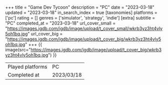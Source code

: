 +++
title = "Game Dev Tycoon"
description = "PC"
date = "2023-03-18"
updated = "2023-03-18"
in_search_index = true
[taxonomies]
platforms = ['pc']
rating = []
genres = ['simulator', 'strategy', 'indie']
[extra]
subtitle = "PC"
completed_at = "2023-03-18"
url_cover_small = "https://images.igdb.com/igdb/image/upload/t_cover_small/wkrb3yz3ht4vly5oh1bq.jpg"
url_cover_big = "https://images.igdb.com/igdb/image/upload/t_cover_big/wkrb3yz3ht4vly5oh1bq.jpg"
+++
{{ image(src="https://images.igdb.com/igdb/image/upload/t_cover_big/wkrb3yz3ht4vly5oh1bq.jpg") }}

|              |            |
| ------------ | ---------- |
| Played platforms    | PC |
| Completed at | 2023/03/18 |


